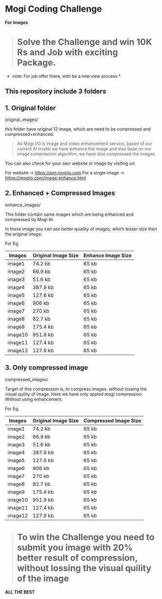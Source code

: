 # Mogi Coding Challenge

**For Images**

> # Solve the Challenge and win 10K Rs and Job with exciting Package.

* note: For job offer there, with be a interview process *

## This repository include 3 folders

## 1. Original folder

original_images/

this folder have original 12 image, which are need to be compressed and compressed+enhanced.

> As Mogi I/O is image and video enhancement service, based of our current AI model we have enhance the image and also base on our image compression algorithm, we have also compressed the images. 

You can also check for your own website or image by visiting url.

For website -> https://aim.mogiio.com
For a single image -> https://mogiio.com/image-enhance.html

## 2. Enhanced + Compressed Images
enhance_images/

This folder contain same images which are being enhanced and compressed by Mogi AI.

In these image you can see better quiality of images, which lesser size then the original image.

For Eg. 

| Images | Original Image Size | Enhance Image Size |
| --- | --- | --- |
| image1 | 74.2 kb | 65 kb |
| image2 | 66.9 kb | 65 kb |
| image3 | 51.6 kb | 65 kb |
| image4 | 387.9 kb | 65 kb |
| image5 | 127.6 kb | 65 kb |
| image6 | 906 kb | 65 kb |
| image7 | 270 kb | 65 kb |
| image8 | 82.7 kb | 65 kb |
| image9 | 175.4 kb | 65 kb |
| image10 | 951.9 kb | 65 kb |
| image11 | 127.4 kb | 65 kb |
| image12 | 127.9 kb | 65 kb |

## 3. Only compressed image
compressed_images/

Target of this compression is, to compress images. without lossing the visual quility of image. Here we have only appled mogi compression. Without using enhancement.


For Eg.

| Images | Original Image Size | Compressed Image Size |
| --- | --- | --- |
| image1 | 74.2 kb | 65 kb |
| image2 | 66.9 kb | 65 kb |
| image3 | 51.6 kb | 65 kb |
| image4 | 387.9 kb | 65 kb |
| image5 | 127.6 kb | 65 kb |
| image6 | 906 kb | 65 kb |
| image7 | 270 kb | 65 kb |
| image8 | 82.7 kb | 65 kb |
| image9 | 175.4 kb | 65 kb |
| image10 | 951.9 kb | 65 kb |
| image11 | 127.4 kb | 65 kb |
| image12 | 127.9 kb | 65 kb |

> # To win the Challenge you need to submit you image with 20% better result of compression, without lossing the visual quility of the image

**ALL THE BEST**

